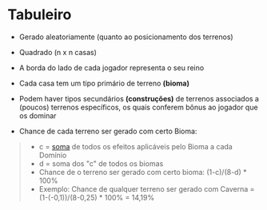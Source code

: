 # Tabuleiro

* Gerado aleatoriamente (quanto ao posicionamento dos terrenos)

* Quadrado (n x n casas)

* A borda do lado de cada jogador representa o seu reino

* Cada casa tem um tipo primário de terreno **(bioma)**

* Podem haver tipos secundários **(construções)** de terrenos associados a (poucos) terrenos específicos, os quais conferem bônus ao jogador que os dominar

* Chance de cada terreno ser gerado com certo Bioma:

> * c = [soma](https://docs.google.com/spreadsheets/d/1KCd8NYCPeKlN8TocUbEiz-J65pHxVxKd-FUS_zUa-qk/edit#gid=0) de todos os efeitos aplicáveis pelo Bioma a cada Domínio
> * d = soma dos "c" de todos os biomas
> * Chance de o terreno ser gerado com certo bioma: (1-c)/(8-d) * 100%
> * Exemplo: Chance de qualquer terreno ser gerado com Caverna = (1-(-0,1))/(8-0,25) * 100% = 14,19%